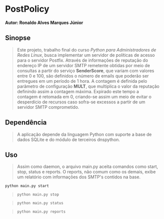  PostPolicy
=================
**Autor: Ronaldo Alves Marques Júnior**

Sinopse
-------

> Este projeto, trabalho final do curso *Python para Administradores de Redes Linux*,
busca implementar um servidor de políticas de acesso para o servidor Postfix. Através
de informações de reputação do endereço IP de um servidor SMTP remetente obtidas por meio 
de consultas a partir do serviço **SenderScore**, que variam com valores entre 0 e 100, 
são definidos o número de emails que poderão ser entregues em um período de 1 hora. A contagem
é definida pelo parâmetro de configuração **MULT**, que multiplica o valor da reputação definindo assim
a contagem máxima.
>Expirado este tempo a contagem é retomada em 0, criando-se assim um meio de evitar o 
desperdício de recursos caso sofra-se excessos a partir de um servidor SMTP comprometido.

Dependência
-----------
> A aplicação depende da linguagem Python com suporte a base de dados SQLite e do módulo de terceiros
dnspython.

Uso
----
> Assim como daemon, o arquivo main.py aceita comandos como start, stop, status e reports. O reports,
não comum como os demais, exibe um relatório com informações dos SMTP's contidos na base.
>
`python main.py start` 

>`python main.py stop` 

>`python main.py status` 

>`python main.py reports` 
